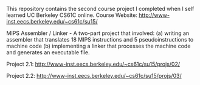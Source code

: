This repository contains the second course project I completed when I self learned UC Berkeley CS61C online.
Course Website: http://www-inst.eecs.berkeley.edu/~cs61c/su15/

MIPS Assembler / Linker - A two-part project that involved:
(a) writing an assembler that translates 18 MIPS instructions and 5 pseudoinstructions to machine code
(b) implementing a linker that processes the machine code and generates an executable file.

Project 2.1: http://www-inst.eecs.berkeley.edu/~cs61c/su15/projs/02/

Project 2.2: http://www-inst.eecs.berkeley.edu/~cs61c/su15/projs/03/
